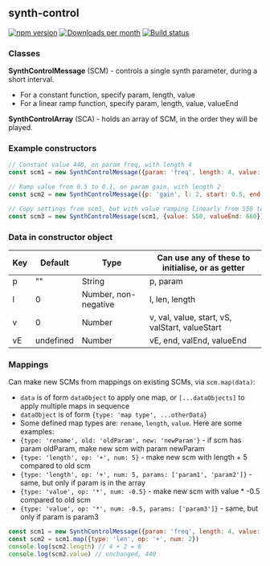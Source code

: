 ## synth-control

[![npm version](https://badge.fury.io/js/synth-control.svg)](https://badge.fury.io/js/synth-control)
[![Downloads per month](https://img.shields.io/npm/dy/synth-control.svg?maxAge=31536000)](https://github.com/davidryan59/synth-control)
[![Build status](https://travis-ci.org/davidryan59/synth-control.svg?master)](https://travis-ci.org/davidryan59)

### Classes

**SynthControlMessage** (SCM) - controls a single synth parameter, during a short interval.
- For a constant function, specify param, length, value
- For a linear ramp function, specify param, length, value, valueEnd

**SynthControlArray** (SCA) - holds an array of SCM, in the order they will be played.

### Example constructors
``` js
// Constant value 440, on param freq, with length 4
const scm1 = new SynthControlMessage({param: 'freq', length: 4, value: 440})

// Ramp value from 0.5 to 0.1, on param gain, with length 2
const scm2 = new SynthControlMessage({p: 'gain', l: 2, start: 0.5, end: 0.1})

// Copy settings from scm1, but with value ramping linearly from 550 to 660
const scm3 = new SynthControlMessage(scm1, {value: 550, valueEnd: 660})
```

### Data in constructor object

| Key | Default | Type | Can use any of these to initialise, or as getter |
| - | - | - | - |
| p | "" | String | p, param |
| l | 0 | Number, non-negative | l, len, length |
| v | 0 | Number | v, val, value, start, vS, valStart, valueStart |
| vE | undefined | Number | vE, end, valEnd, valueEnd |

### Mappings

Can make new SCMs from mappings on existing SCMs, via `scm.map(data)`:
- `data` is of form `dataObject` to apply one map, or `[...dataObjects]` to apply multiple maps in sequence
- `dataObject` is of form `{type: 'map type', ...otherData}`
- Some defined map types are: `rename`, `length`, `value`. Here are some examples:
- `{type: 'rename', old: 'oldParam', new: 'newParam'}` - if scm has param oldParam, make new scm with param newParam
- `{type: 'length', op: '+', num: 5}` - make new scm with length + 5 compared to old scm
- `{type: 'length', op: '+', num: 5, params: ['param1', 'param2']}` - same, but only if param is in the array
- `{type: 'value', op: '*', num: -0.5}` - make new scm with value * -0.5 compared to old scm
- `{type: 'value', op: '*', num: -0.5, params: ['param3']}` - same, but only if param is param3

``` js
const scm1 = new SynthControlMessage({param: 'freq', length: 4, value: 440})
const scm2 = scm1.map({type: 'len', op: '+', num: 2})
console.log(scm2.length) // 4 + 2 = 6
console.log(scm2.value) // unchanged, 440
```
